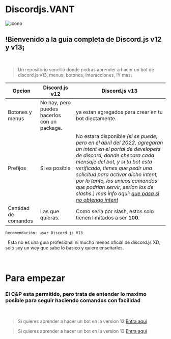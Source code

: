 # Discordjs.VANT

![Icono](https://cdn.discordapp.com/icons/883184239166771200/8c1255ca6708ffea686bc80ab3e53c06.webp?size=2048)


## !Bienvenido a la guia completa de Discord.js v12 y v13¡


&nbsp;
> Un repositorio sencillo donde podras aprender a hacer un bot de discord.js v13, menus, botones, interacciones, !Y mas¡

|Opcion|Discord.js v12|Discord.js v13|
|--------|--------|--------|
|Botones y menus|No hay, pero puedes hacerlos con un package.|ya estan agregados para crear en tu bot diectamente.|
|Prefijos|Si es posible|No estara disponible *(si se puede, pero en el abril del 2022, agregaran un intent en el portal de developers de discord, donde checara cada mensaje del bot, y si tu bot esta verificado, tienes que pedir una solicitud para activar dicho intent, por lo tanto, los unicos comandos que podrian servir, serian los de slashs.) mas info aqui: [que pasa si no obtengo intent](https://guia.aguacate.ml/extras/#%C2%BFque-pasara-con-mi-bot-si-no-obtengo-el-intent)*|
|Cantidad de comandos|Las que quieras.|Como seria por slash, estos solo tienen limitados a ser **100**.|

```
Recomendación: usar Discord.js V13
```


&nbsp;
Esta no es una guía profesional ni mucho menos oficial de discord.js XD, solo soy un wey que sabe lo basico y quiere enseñarles.




&nbsp;
# Para empezar

### El C&P esta permitido, pero trata de entender lo maximo posible para seguir haciendo comandos con facilidad

                                    
&nbsp;
> Si quieres aprender a hacer un bot en la version 12
> [Entra aqui](versiones/v12.md)

> Si quieres aprender a hacer un bot en la version 13
> [Entra aqui](versiones/v13.md)
